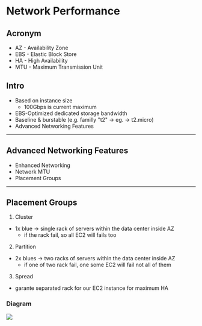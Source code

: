 # Network Performance

## Acronym
* AZ - Availability Zone
* EBS - Elastic Block Store
* HA - High Availability
* MTU - Maximum Transmission Unit

## Intro
* Based on instance size
  * 100Gbps is current maximum
* EBS-Optimized dedicated storage bandwidth
* Baseline & burstable (e.g. familly "t2" -> eg. -> t2.micro)
* Advanced Networking Features

---

## Advanced Networking Features
* Enhanced Networking
* Network MTU
* Placement Groups

---

## Placement Groups
1) Cluster
  * 1x blue -> single rack of servers within the data center inside AZ
    * if the rack fail, so all EC2 will fails too
2) Partition
  * 2x blues -> two racks of servers within the data center inside AZ
    * if one of two rack fail, one some EC2 will fail not all of them
3) Spread
  * garante separated rack for our EC2 instance for maximum HA

### Diagram
[<img src="https://i.imgur.com/BQIYHpV.png">](https://i.imgur.com/BQIYHpV.png)
